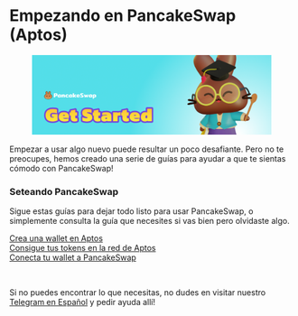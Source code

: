 # Empezando en PancakeSwap (Aptos)

<figure><img src="../.gitbook/assets/image (11) (3).png" alt=""><figcaption></figcaption></figure>

Empezar a usar algo nuevo puede resultar un poco desafiante. Pero no te preocupes, hemos creado una serie de guías para ayudar a que te sientas cómodo con PancakeSwap!

### Seteando PancakeSwap <a href="#setting-up-pancakeswap" id="setting-up-pancakeswap"></a>

Sigue estas guías para dejar todo listo para usar PancakeSwap, o simplemente consulta la guía que necesites si vas bien pero olvidaste algo.

​[Crea una wallet en Aptos\
](crea-una-wallet.md)[Consigue tus tokens en la red de Aptos](como-conseguir-aptos-coins.md) \
[Conecta tu wallet a PancakeSwap](conecta-tu-wallet-a-pancakeswap.md)​

​

Si no puedes encontrar lo que necesitas, no dudes en visitar nuestro [Telegram en Español](https://t.me/PancakeSwapES) y pedir ayuda allí!
